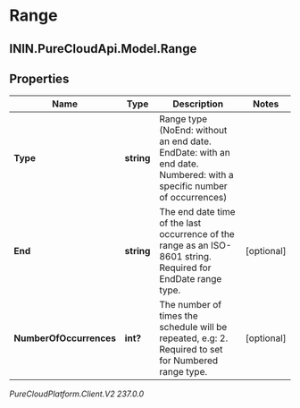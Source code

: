 # Range

## ININ.PureCloudApi.Model.Range

## Properties

|Name | Type | Description | Notes|
|------------ | ------------- | ------------- | -------------|
| **Type** | **string** | Range type (NoEnd: without an end date. EndDate: with an end date. Numbered: with a specific number of occurrences) | |
| **End** | **string** | The end date time of the last occurrence of the range as an ISO-8601 string. Required for EndDate range type. | [optional] |
| **NumberOfOccurrences** | **int?** | The number of times the schedule will be repeated, e.g: 2. Required to set for Numbered range type. | [optional] |



_PureCloudPlatform.Client.V2 237.0.0_

